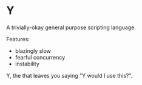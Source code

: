 # Y
A trivially-okay general purpose scripting language.

Features:
- blazingly slow
- fearful concurrency
- instability

Y, the that leaves you saying "Y would I use this?".
